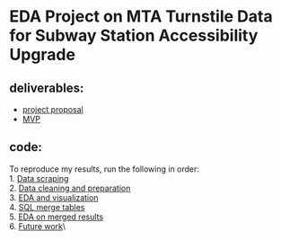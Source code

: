 # EDA Project on MTA Turnstile Data for Subway Station Accessibility Upgrade

## deliverables:
- [project proposal](project_proposal.md)
- [MVP](MVP.md)

## code:
To reproduce my results, run the following in order:\
    1. [Data scraping](1_data_scraper.ipynb)\
    2. [Data cleaning and preparation](2_data_cleaning_n_prep.ipynb)\
    3. [EDA and visualization](3_EDA_data_vis.ipynb)\
    4. [SQL merge tables](4_mta_merged.sql)\
    5. [EDA on merged results](5_merge_ADA_Analysis.ipynb)\
    6. [Future work](6_Future_work.ipynb)\


